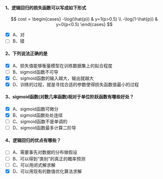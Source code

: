 #### 1、逻辑回归的损失函数可以写成如下形式
$$
cost = \begin{cases}
        -\log(\hat{p})   & y=1(p>0.5) \\
        -\log(1-\hat{p}) & y=0(p<0.5)
       \end{cases}
$$
- [x] A、对
- [ ] B、错

#### 2、下列说法正确的是
- [x] A、损失值能够衡量模型在训练数据集上的拟合程度
- [ ] B、sigmoid函数不可导
- [x] C、sigmoid函数的输入越大，输出就越大
- [x] D、训练的过程，就是寻找合适的参数使得损失函数值最小的过程

#### 3、sigmoid函数(对数几率函数)相对于单位阶跃函数有哪些好处？
- [x] A、sigmoid函数可微分
- [x] B、sigmoid函数处处连续
- [ ] C、sigmoid函数不是单调的
- [ ] D、sigmoid函数最多计算二阶导

#### 4、逻辑回归的优点有哪些？
- [ ] A、需要事先对数据的分布做假设
- [ ] B、可以得到“类别”的真正的概率预测
- [ ] C、可以用闭式解求解
- [x] D、可以用现有的数值优化算法求解